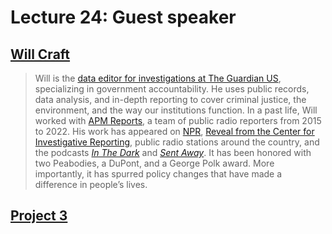 # Lecture 24: Guest speaker

## [Will Craft](https://wcraft.github.io/)

> Will is the [data editor for investigations at The Guardian US](https://www.theguardian.com/profile/will-craft), specializing in government accountability. He uses public records, data analysis, and in-depth reporting to cover criminal justice, the environment, and the way our institutions function. In a past life, Will worked with [APM Reports](https://www.apmreports.org/), a team of public radio reporters from 2015 to 2022. His work has appeared on [NPR](https://www.npr.org/), [Reveal from the Center for Investigative Reporting](https://revealnews.org/), public radio stations around the country, and the podcasts [_In The Dark_](https://features.apmreports.org/in-the-dark/) and [_Sent Away_](https://features.apmreports.org/sent-away/). It has been honored with two Peabodies, a DuPont, and a George Polk award. More importantly, it has spurred policy changes that have made a difference in people’s lives.

## [Project 3](project_3.md)
